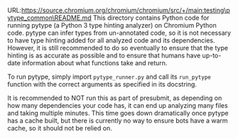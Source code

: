 URL:https://source.chromium.org/chromium/chromium/src/+/main:testing\pytype_common\README.md
This directory contains Python code for running pytype (a Python 3 type hinting
analyzer) on Chromium Python code. pytype can infer types from un-annotated
code, so it is not necessary to have type hinting added for all analyzed code
and its dependencies. However, it is still recommended to do so eventually to
ensure that the type hinting is as accurate as possible and to ensure that
humans have up-to-date information about what functions take and return.


To run pytype, simply import `pytype_runner.py` and call its `run_pytype`
function with the correct arguments as specified in its docstring.

It is recommended to NOT run this as part of presubmit, as depending on how many
dependencies your code has, it can end up analyzing many files and taking
multiple minutes. This time goes down dramatically once pytype has a cache
built, but there is currently no way to ensure bots have a warm cache, so it
should not be relied on.
